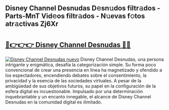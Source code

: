 ## Disney Channel Desnudas D𝚎sn𝚞dos filtr𝚊dos - Parts-MnT Vid𝚎os filtr𝚊dos - N𝚞evas f𝚘tos atr𝚊ctivas Zj6Xr

# <h2><a href="http://mbbh9ao.tromn.icu/?c=Disney+Channel+Desnudas">🔗👉👉👉 Disney Channel Desnudas 🔗🔗</a></h2>

[![Disney Channel Desnudas nuevo](https://i.imgur.com/pEAQMta.gif)](http://mbbh9ao.tromn.icu/?c=Disney+Channel+Desnudas)
Disney Channel Desnudas, una persona intrigante y enigmática, desafía la categorización simple. Su forma poco convencional de crear una presencia en línea ha magnetizado y ofendido a los espectadores, encendiendo debates sobre el consentimiento, la privacidad y la esencia de las sociedades virtuales. A pesar de la ambigüedad de sus objetivos futuros, su papel en la configuración de la esfera digital es incuestionable. Impulsado por una determinación inquebrantable y un encanto innegable, el alcance de Disney Channel Desnudas en la comunidad digital es ilimitado.
